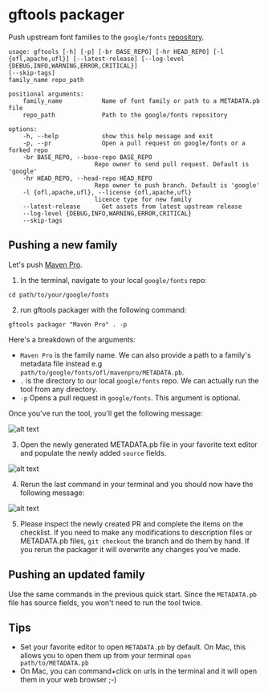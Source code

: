 # gftools packager


Push upstream font families to the `google/fonts` [repository](https://github.com/google/fonts).

```
usage: gftools [-h] [-p] [-br BASE_REPO] [-hr HEAD_REPO] [-l {ofl,apache,ufl}] [--latest-release] [--log-level {DEBUG,INFO,WARNING,ERROR,CRITICAL}]
[--skip-tags]
family_name repo_path

positional arguments:
    family_name           Name of font family or path to a METADATA.pb file
    repo_path             Path to the google/fonts repository

options:
    -h, --help            show this help message and exit
    -p, --pr              Open a pull request on google/fonts or a forked repo
    -br BASE_REPO, --base-repo BASE_REPO
                        Repo owner to send pull request. Default is 'google'
    -hr HEAD_REPO, --head-repo HEAD_REPO
                        Repo owner to push branch. Default is 'google'
    -l {ofl,apache,ufl}, --license {ofl,apache,ufl}
                        licence type for new family
    --latest-release      Get assets from latest upstream release
    --log-level {DEBUG,INFO,WARNING,ERROR,CRITICAL}
    --skip-tags

```

## Pushing a new family

Let's push [Maven Pro](https://github.com/googlefonts/mavenproFont).


1. In the terminal, navigate to your local `google/fonts` repo:

`cd path/to/your/google/fonts`

2. run gftools packager with the following command:

`gftools packager "Maven Pro" . -p`

Here's a breakdown of the arguments:

- `Maven Pro` is the family name. We can also provide a path to a family's metadata file instead e.g `path/to/google/fonts/ofl/mavenpro/METADATA.pb`.
- `.` is the directory to our local `google/fonts` repo. We can actually run the tool from any directory.
- `-p` Opens a pull request in `google/fonts`. This argument is optional.

Once you've run the tool, you'll get the following message:

![alt text](step1.png "Step 1")

3. Open the newly generated METADATA.pb file in your favorite text editor and populate the newly added `source` fields.

![alt text](step2.png "Step 2")

4. Rerun the last command in your terminal and you should now have the following message:

![alt text](step3.png "Step 3")


5. Please inspect the newly created PR and complete the items on the checklist. If you need to make any modifications to description files or METADATA.pb files, `git checkout` the branch and do them by hand. If you rerun the packager it will overwrite any changes you've made.


## Pushing an updated family

Use the same commands in the previous quick start. Since the `METADATA.pb` file has source fields, you won't need to run the tool twice.

## Tips

- Set your favorite editor to open `METADATA.pb` by default. On Mac, this allows you to open them up from your terminal `open path/to/METADATA.pb`
- On Mac, you can command+click on urls in the terminal and it will open them in your web browser ;-)
